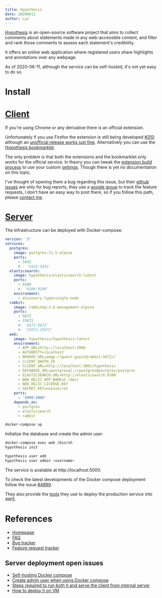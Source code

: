 ```yaml
---
title: Hypothesis
date: 20200611
author: Lyz
---
```


[Hypothesis](https://en.wikipedia.org/wiki/Hypothes.is) is an open-source
software project that aims to collect comments about statements made in any
web-accessible content, and filter and rank those comments to assess each
statement's credibility.

It offers an online web application where registered users share highlights and
annotations over any webpage.

As of 2020-06-11, although the service can be self-hosted, it's not yet easy to
do so.

# Install

# [Client](https://web.hypothes.is/help/how-to-activate-hypothesis-on-a-web-page/)

If you're using Chrome or any derivative there is an official extension.

Unfortunately if you use Firefox the extension is still being developed
[#310](https://github.com/hypothesis/browser-extension/issues/310) although an
[unofficial release works just
fine](https://github.com/diegodlh/unofficial-hypothesis-extension).
Alternatively you can use the [Hypothesis
bookmarklet](https://web.hypothes.is/start/).

The only problem is that both the extensions and the bookmarklet only works for
the official service. In theory you can tweak the [extension build
process](https://github.com/diegodlh/unofficial-hypothesis-extension/blob/master/docs/building.md)
to use your custom
[settings](https://github.com/diegodlh/unofficial-hypothesis-extension/tree/master/settings).
Though there is yet no documentation on this topic.

I've thought of opening them a bug regarding this issue, but their [github
issues](https://github.com/hypothesis/browser-extension/issues) are only for bug
reports, they use a [google
group](https://groups.google.com/a/list.hypothes.is/forum/#!forum/dev) to track
the feature requests, I don't have an easy way to post there, so if you follow
this path, please [contact me](contact.md).

# [Server](https://github.com/hypothesis/h/issues/6014)

The infrastructure can be deployed with Docker-compose.

```yaml
version: '3'
services:
  postgres:
    image: postgres:11.5-alpine
    ports:
      - 5432
      # - '5432:5432'
  elasticsearch:
    image: hypothesis/elasticsearch:latest
    ports:
      - 9200
      #- '9200:9200'
    environment:
      - discovery.type=single-node
  rabbit:
    image: rabbitmq:3.6-management-alpine
    ports:
      - 5672
      - 15672
      #- '5672:5672'
      #- '15672:15672'
  web:
    image: hypothesis/hypothesis:latest
    environment:
      - APP_URL=http://localhost:5000
      - AUTHORITY=localhost
      - BROKER_URL=amqp://guest:guest@rabbit:5672//
      - CLIENT_OAUTH_ID
      - CLIENT_URL=http://localhost:3001/hypothesis
      - DATABASE_URL=postgresql://postgres@postgres/postgres
      - ELASTICSEARCH_URL=http://elasticsearch:9200
      - NEW_RELIC_APP_NAME=h (dev)
      - NEW_RELIC_LICENSE_KEY
      - SECRET_KEY=notasecret
    ports:
      - '5000:5000'
    depends_on:
      - postgres
      - elasticsearch
      - rabbit
```

```bash
docker-compose up
```

Initialize the database and create the admin user.


```bash
docker-compose exec web /bin/sh
hypothesis init

hypothesis user add
hypothesis user admin <username>
```

The service is available at http://localhost:5000.

To check the latest developments of the Docker compose deployment follow the
issue [#4899](https://github.com/hypothesis/h/issues/4899).

They also provide the [tools](https://github.com/hypothesis/deployment) they use
to deploy the production service into AWS.

# References

* [Homepage](https://web.hypothes.is/)
* [FAQ](https://web.hypothes.is/help/)
* [Bug tracker](https://github.com/hypothesis/browser-extension/issues)
* [Feature request tracker](https://groups.google.com/a/list.hypothes.is/forum/#!forum/dev)

## Server deployment open issues

* [Self-hosting Docker compose](https://github.com/hypothesis/h/issues/4899)
* [Create admin user when using Docker
    compose](https://github.com/hypothesis/h/issues/6014)
* [Steps required to run both h and serve the client from internal server](https://groups.google.com/a/list.hypothes.is/forum/#!searchin/dev/server|sort:date/dev/PG3Y2hqwSr8/YsjpIvNEDgAJ)
* [How to deploy h on VM](https://groups.google.com/a/list.hypothes.is/forum/#!topic/dev/mbPxRWF2Ax4)
